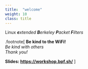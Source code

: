 ```yaml
---
title:  "welcome"
weight: 10
class: title
---
```


Linux <i><b>e</b>xtended <b>B</b>erkeley <b>P</b>acket <b>F</b>ilters</i>


.footnote[
**Be kind to the WiFi!**<br/>
*Be kind with others*<br/>
*Thank you!*

**Slides: https://workshop.bpf.sh/**
]

